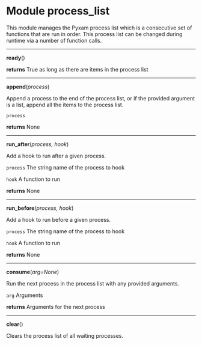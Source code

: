 
# Module process_list

This module manages the Pyxam process list which is a consecutive set of functions that are run in order. This process
list can be changed during runtime via a number of function calls.

***
**ready**()



**returns**  True as long as there are items in the process list

***
**append**(*process*)


Append a process to the end of the process list, or if the provided argument is a list, append all the items to
the process list.


`process` 


**returns**  None

***
**run_after**(*process, hook*)


Add a hook to run after a given process.


`process`  The string name of the process to hook


`hook`  A function to run


**returns**  None

***
**run_before**(*process, hook*)


Add a hook to run before a given process.


`process`  The string name of the process to hook


`hook`  A function to run


**returns**  None

***
**consume**(*arg=None*)


Run the next process in the process list with any provided arguments.


`arg`  Arguments


**returns**  Arguments for the next process

***
**clear**()

Clears the process list of all waiting processes.
